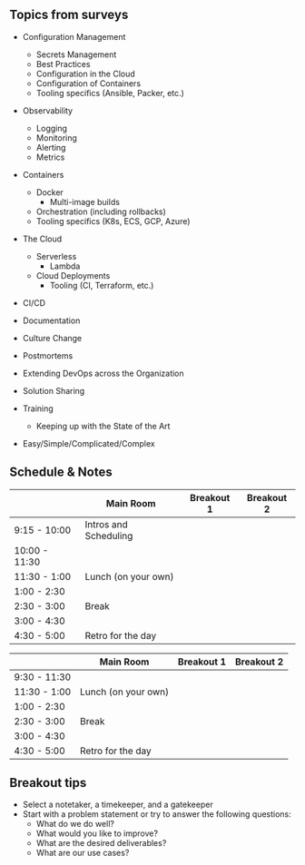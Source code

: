 Topics from surveys
---
* Configuration Management
  * Secrets Management
  * Best Practices
  * Configuration in the Cloud
  * Configuration of Containers
  * Tooling specifics (Ansible, Packer, etc.)

* Observability
  * Logging
  * Monitoring
  * Alerting
  * Metrics

* Containers
  * Docker
    * Multi-image builds
  * Orchestration (including rollbacks)
  * Tooling specifics (K8s, ECS, GCP, Azure)

* The Cloud
  * Serverless
    * Lambda
  * Cloud Deployments
    * Tooling (CI, Terraform, etc.)

* CI/CD

* Documentation

* Culture Change

* Postmortems

* Extending DevOps across the Organization

* Solution Sharing

* Training
  * Keeping up with the State of the Art

* Easy/Simple/Complicated/Complex

Schedule & Notes
---
|| Main Room | Breakout 1 | Breakout 2|
|---|---|---|---|
|9:15 - 10:00|Intros and Scheduling|||
|10:00 - 11:30||||
|11:30 - 1:00|Lunch (on your own)|||
|1:00 - 2:30||||
|2:30 - 3:00|Break|||
|3:00 - 4:30||||
|4:30 - 5:00|Retro for the day|||


|| Main Room | Breakout 1 | Breakout 2|
|---|---|---|---|
|9:30 - 11:30||||
|11:30 - 1:00|Lunch (on your own)|||
|1:00 - 2:30||||
|2:30 - 3:00|Break|||
|3:00 - 4:30||||
|4:30 - 5:00|Retro for the day|||


Breakout tips
---
* Select a notetaker, a timekeeper, and a gatekeeper
* Start with a problem statement or try to answer the following questions:
  * What do we do well?
  * What would you like to improve?
  * What are the desired deliverables?
  * What are our use cases?
